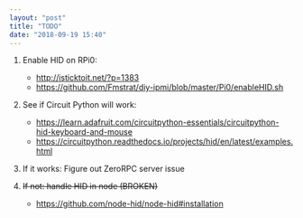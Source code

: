 ```yaml
---
layout: "post"
title: "TODO"
date: "2018-09-19 15:40"
---
```


1) Enable HID on RPi0:
      - http://isticktoit.net/?p=1383
      - https://github.com/Fmstrat/diy-ipmi/blob/master/Pi0/enableHID.sh
2) See if Circuit Python will work:
      - https://learn.adafruit.com/circuitpython-essentials/circuitpython-hid-keyboard-and-mouse
      - https://circuitpython.readthedocs.io/projects/hid/en/latest/examples.html
3) If it works: Figure out ZeroRPC server issue

4) ~~If not: handle HID in node (BROKEN)~~
      - https://github.com/node-hid/node-hid#installation
